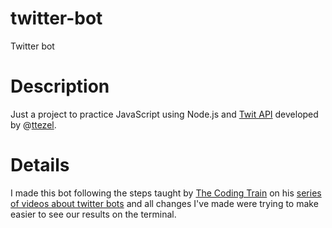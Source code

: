 # twitter-bot
Twitter bot

# Description
Just a project to practice JavaScript using Node.js and [Twit API](https://github.com/ttezel/twit) developed by @[ttezel](https://github.com/ttezel).

# Details
I made this bot following the steps taught by [The Coding Train](https://www.youtube.com/user/shiffman) on his [series of videos about twitter bots](https://www.youtube.com/playlist?list=PLRqwX-V7Uu6byiVX7_Z1rclitVhMBmNFQ) and all changes I've made were trying to make easier to see our results on the terminal.

